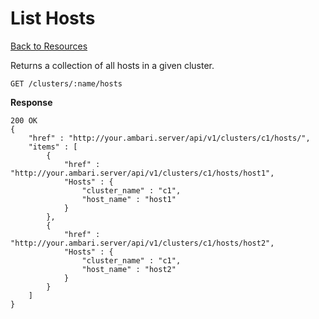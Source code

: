 <!---
Licensed to the Apache Software Foundation (ASF) under one or more
contributor license agreements. See the NOTICE file distributed with
this work for additional information regarding copyright ownership.
The ASF licenses this file to You under the Apache License, Version 2.0
(the "License"); you may not use this file except in compliance with
the License. You may obtain a copy of the License at

http://www.apache.org/licenses/LICENSE-2.0

Unless required by applicable law or agreed to in writing, software
distributed under the License is distributed on an "AS IS" BASIS,
WITHOUT WARRANTIES OR CONDITIONS OF ANY KIND, either express or implied.
See the License for the specific language governing permissions and
limitations under the License.
-->

List Hosts
=====

[Back to Resources](index.md#resources)

Returns a collection of all hosts in a given cluster.

    GET /clusters/:name/hosts

**Response**

    200 OK
    {
    	"href" : "http://your.ambari.server/api/v1/clusters/c1/hosts/",
    	"items" : [
    		{
      			"href" : "http://your.ambari.server/api/v1/clusters/c1/hosts/host1",
      			"Hosts" : {
        			"cluster_name" : "c1",
        			"host_name" : "host1"
      			}
    		},
    		{
      			"href" : "http://your.ambari.server/api/v1/clusters/c1/hosts/host2",
      			"Hosts" : {
        			"cluster_name" : "c1",
        			"host_name" : "host2"
      			}
    		}
    	]
	}  	
